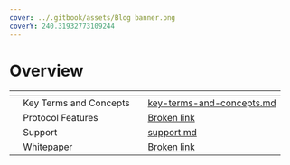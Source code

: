 ```yaml
---
cover: ../.gitbook/assets/Blog banner.png
coverY: 240.31932773109244
---
```


# Overview



<table data-view="cards"><thead><tr><th></th><th></th><th></th><th data-hidden data-card-target data-type="content-ref"></th></tr></thead><tbody><tr><td></td><td>Key Terms and Concepts </td><td></td><td><a href="key-terms-and-concepts.md">key-terms-and-concepts.md</a></td></tr><tr><td></td><td>Protocol Features </td><td></td><td><a href="broken-reference">Broken link</a></td></tr><tr><td></td><td>Support </td><td></td><td><a href="support.md">support.md</a></td></tr><tr><td></td><td>Whitepaper </td><td></td><td><a href="broken-reference">Broken link</a></td></tr></tbody></table>
